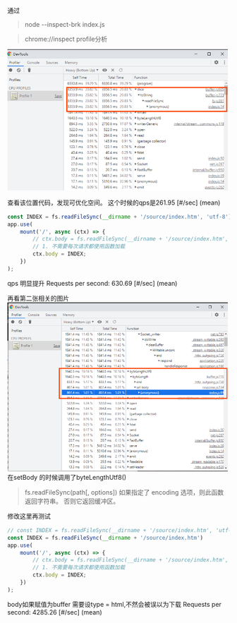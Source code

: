 通过

> node --inspect-brk index.js

> chrome://inspect profile分析

<img src="./images/1.png" width="500">

查看该位置代码，发现可优化空间。
这个时候的qps是261.95 [#/sec] (mean)
```javascript
const INDEX = fs.readFileSync(__dirname + '/source/index.htm', 'utf-8')
app.use(
    mount('/', async (ctx) => {
        // ctx.body = fs.readFileSync(__dirname + '/source/index.htm', 'utf-8')
        // 1. 不需要每次请求都使用函数加载
        ctx.body = INDEX;
    })
);
```
qps 明显提升
Requests per second:    630.69 [#/sec] (mean)

再看第二张相关的图片
<img src="./images/2.png" width="500">
在setBody 的时候调用了byteLengthUtf8()

> fs.readFileSync(path[, options])
如果指定了 encoding 选项，则此函数返回字符串。 否则它返回缓冲区。

修改这里再测试
```javascript
// const INDEX = fs.readFileSync(__dirname + '/source/index.htm', 'utf-8')
const INDEX = fs.readFileSync(__dirname + '/source/index.htm')
app.use(
    mount('/', async (ctx) => {
        // ctx.body = fs.readFileSync(__dirname + '/source/index.htm', 'utf-8')
        // 1. 不需要每次请求都使用函数加载
        ctx.body = INDEX;
    })
);
```

body如果赋值为buffer 需要设type = html,不然会被误以为下载
Requests per second:    4285.26 [#/sec] (mean)